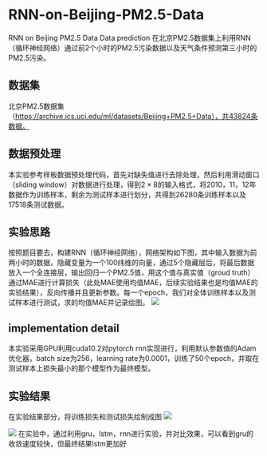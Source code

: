 # RNN-on-Beijing-PM2.5-Data
RNN on Beijing PM2.5 Data Data prediction
在北京PM2.5数据集上利用RNN（循环神经网络）通过前2个小时的PM2.5污染数据以及天气条件预测第三小时的PM2.5污染。
## 数据集
北京PM2.5数据集（https://archive.ics.uci.edu/ml/datasets/Beijing+PM2.5+Data），共43824条数据。
## 数据预处理
本实验参考样板数据预处理代码，首先对缺失值进行去除处理，然后利用滑动窗口（sliding window）对数据进行处理，得到$2\times 8$的输入格式，将2010，11，12年数据作为训练样本，剩余为测试样本进行划分，共得到26280条训练样本以及17518条测试数据。
## 实验思路
按照题目要去，构建RNN（循环神经网络），网络架构如下图，其中输入数据为前两小时的数据，隐藏变量为一个100纬维的向量，通过5个隐藏层后，将最后数据放入一个全连接层，输出回归一个PM2.5值，用这个值与真实值（groud truth）通过MAE进行计算损失（此处MAE使用均值MAE，后续实验结果也是均值MAE的实验结果），反向传播并且更新参数。每一个epoch，我们对全体训练样本以及测试样本进行测试，求的均值MAE并记录绘图。
![](rnn示意图.jpg)
## implementation detail
本实验采用GPU利用cuda10.2对pytorch rnn实现进行，利用默认参数值的Adam优化器，batch size为256，learning rate为0.0001，训练了50个epoch，并取在测试样本上损失最小的那个模型作为最终模型。
## 实验结果
在实验结果部分，将训练损失和测试损失绘制成图
![](train_test_loss.png)

![](rnn_lstm_gru_loss.png)
在实验中，通过利用gru，lstm，rnn进行实验，并对比效果，可以看到gru的收敛速度较快，但最终结果lstm更加好
